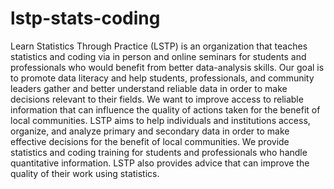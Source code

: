 # lstp-stats-coding
Learn Statistics Through Practice (LSTP) is an organization that teaches statistics and coding via in person and online seminars for students and professionals who would benefit from better data-analysis skills. Our goal is to promote data literacy and help students, professionals, and community leaders gather and better understand reliable data in order to make decisions relevant to their fields. We want to improve access to reliable information that can influence the quality of actions taken for the benefit of local communities. LSTP aims to help individuals and institutions access, organize, and analyze primary and secondary data in order to make effective decisions for the benefit of local communities. We provide statistics and coding training for students and professionals who handle quantitative information. LSTP also provides advice that can improve the quality of their work using statistics.
